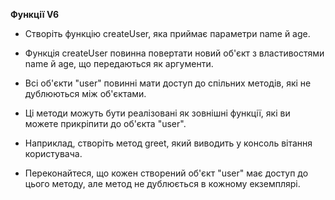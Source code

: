 **Функції V6**

* Створіть функцію createUser, яка приймає параметри name й age.

* Функція createUser повинна повертати новий об'єкт з властивостями name й age, що передаються як аргументи.

* Всі об'єкти "user" повинні мати доступ до спільних методів, які не дублюються між об'єктами. 

* Ці методи можуть бути реалізовані як зовнішні функції, які ви можете прикріпити до об'єкта "user".

* Наприклад, створіть метод greet, який виводить у консоль вітання користувача.

* Переконайтеся, що кожен створений об'єкт "user" має доступ до цього методу, але метод не дублюється в кожному екземплярі.